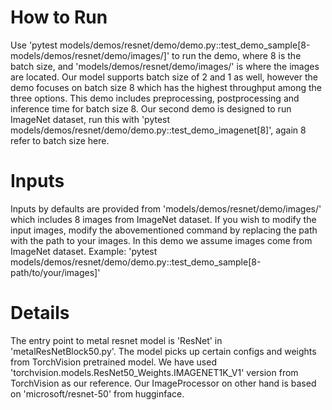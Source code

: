 # How to Run
Use 'pytest models/demos/resnet/demo/demo.py::test_demo_sample[8-models/demos/resnet/demo/images/]' to run the demo, where 8 is the batch size, and 'models/demos/resnet/demo/images/' is where the images are located. Our model supports batch size of 2 and 1 as well, however the demo focuses on batch size 8 which has the highest throughput among the three options. This demo includes preprocessing, postprocessing and inference time for batch size 8.
Our second demo is designed to run ImageNet dataset, run this with 'pytest models/demos/resnet/demo/demo.py::test_demo_imagenet[8]', again 8 refer to batch size here.

# Inputs
Inputs by defaults are provided from 'models/demos/resnet/demo/images/' which includes 8 images from ImageNet dataset. If you wish to modify the input images, modify the abovementioned command by replacing the path with the path to your images. In this demo we assume images come from ImageNet dataset. Example: 'pytest models/demos/resnet/demo/demo.py::test_demo_sample[8-path/to/your/images]'


# Details
The entry point to metal resnet model is 'ResNet' in 'metalResNetBlock50.py'. The model picks up certain configs and weights from TorchVision pretrained model. We have used 'torchvision.models.ResNet50_Weights.IMAGENET1K_V1' version from TorchVision as our reference.
Our ImageProcessor on other hand is based on 'microsoft/resnet-50' from hugginface.
